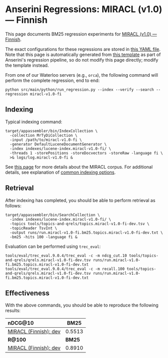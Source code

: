 # Anserini Regressions: MIRACL (v1.0) &mdash; Finnish

This page documents BM25 regression experiments for [MIRACL (v1.0) &mdash; Finnish](https://github.com/project-miracl/miracl).

The exact configurations for these regressions are stored in [this YAML file](../../src/main/resources/regression/miracl-v1.0-fi.yaml).
Note that this page is automatically generated from [this template](../../src/main/resources/docgen/templates/miracl-v1.0-fi.template) as part of Anserini's regression pipeline, so do not modify this page directly; modify the template instead.

From one of our Waterloo servers (e.g., `orca`), the following command will perform the complete regression, end to end:

```
python src/main/python/run_regression.py --index --verify --search --regression miracl-v1.0-fi
```

## Indexing

Typical indexing command:

```
target/appassembler/bin/IndexCollection \
  -collection MrTyDiCollection \
  -input /path/to/miracl-v1.0-fi \
  -generator DefaultLuceneDocumentGenerator \
  -index indexes/lucene-index.miracl-v1.0-fi/ \
  -threads 1 -storePositions -storeDocvectors -storeRaw -language fi \
  >& logs/log.miracl-v1.0-fi &
```

See [this page](https://github.com/project-miracl/miracl) for more details about the MIRACL corpus.
For additional details, see explanation of [common indexing options](../../docs/common-indexing-options.md).

## Retrieval

After indexing has completed, you should be able to perform retrieval as follows:

```
target/appassembler/bin/SearchCollection \
  -index indexes/lucene-index.miracl-v1.0-fi/ \
  -topics tools/topics-and-qrels/topics.miracl-v1.0-fi-dev.tsv \
  -topicReader TsvInt \
  -output runs/run.miracl-v1.0-fi.bm25.topics.miracl-v1.0-fi-dev.txt \
  -bm25 -hits 100 -language fi &
```

Evaluation can be performed using `trec_eval`:

```
tools/eval/trec_eval.9.0.4/trec_eval -c -m ndcg_cut.10 tools/topics-and-qrels/qrels.miracl-v1.0-fi-dev.tsv runs/run.miracl-v1.0-fi.bm25.topics.miracl-v1.0-fi-dev.txt
tools/eval/trec_eval.9.0.4/trec_eval -c -m recall.100 tools/topics-and-qrels/qrels.miracl-v1.0-fi-dev.tsv runs/run.miracl-v1.0-fi.bm25.topics.miracl-v1.0-fi-dev.txt
```

## Effectiveness

With the above commands, you should be able to reproduce the following results:

| **nDCG@10**                                                                                                  | **BM25**  |
|:-------------------------------------------------------------------------------------------------------------|-----------|
| [MIRACL (Finnish): dev](https://github.com/project-miracl/miracl)                                            | 0.5513    |
| **R@100**                                                                                                    | **BM25**  |
| [MIRACL (Finnish): dev](https://github.com/project-miracl/miracl)                                            | 0.8910    |
